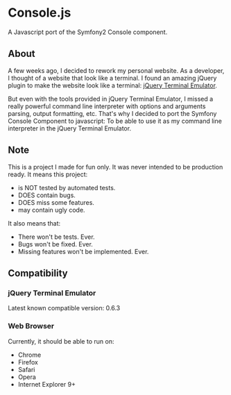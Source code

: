 Console.js
==========

A Javascript port of the Symfony2 Console component.

About
-----

A few weeks ago, I decided to rework my personal website. As a developer, I thought of a website that look like
a terminal.
I found an amazing jQuery plugin to make the website look like a terminal: [jQuery Terminal Emulator][jquery-terminal].

But even with the tools provided in jQuery Terminal Emulator, I missed a really powerful command line interpreter with options and arguments parsing, output formatting, etc.
That's why I decided to port the Symfony Console Component to javascript: To be able to use it as my command line interpreter
in the jQuery Terminal Emulator.

Note
----

This is a project I made for fun only. It was never intended to be production ready.
It means this project:
- is NOT tested by automated tests.
- DOES contain bugs.
- DOES miss some features.
- may contain ugly code.

It also means that:
- There won't be tests. Ever.
- Bugs won't be fixed. Ever.
- Missing features won't be implemented. Ever.

[jquery-terminal]: http://terminal.jcubic.pl/

Compatibility
-------------

### jQuery Terminal Emulator

Latest known compatible version: 0.6.3

### Web Browser

Currently, it should be able to run on:
- Chrome
- Firefox
- Safari
- Opera
- Internet Explorer 9+
